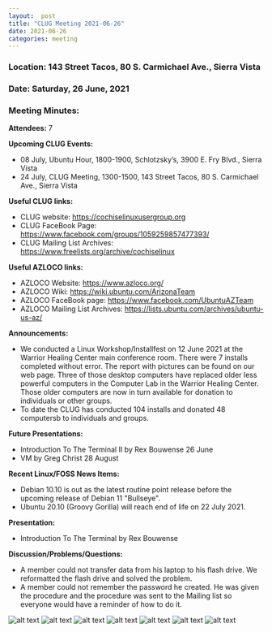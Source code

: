 ```yaml
---
layout:  post
title: "CLUG Meeting 2021-06-26"
date: 2021-06-26
categories: meeting
---
```


### Location: 143 Street Tacos, 80 S. Carmichael Ave., Sierra Vista

### Date: Saturday, 26 June, 2021

### Meeting Minutes:

**Attendees:** 7

**Upcoming CLUG Events:**
 * 08 July, Ubuntu Hour, 1800-1900, Schlotzsky’s, 3900 E. Fry Blvd., Sierra Vista 
 * 24 July, CLUG Meeting, 1300-1500, 143 Street Tacos, 80 S. Carmichael Ave., Sierra Vista

**Useful CLUG links:**
 * CLUG website:  https://cochiselinuxusergroup.org
 * CLUG FaceBook Page:  https://www.facebook.com/groups/1059259857477393/
 * CLUG Mailing List Archives:  https://www.freelists.org/archive/cochiselinux

**Useful AZLOCO links:**
 * AZLOCO Website:  https://www.azloco.org/
 * AZLOCO Wiki:  https://wiki.ubuntu.com/ArizonaTeam
 * AZLOCO FaceBook page:  https://www.facebook.com/UbuntuAZTeam
 * AZLOCO Mailing List Archives:  https://lists.ubuntu.com/archives/ubuntu-us-az/  

**Announcements:**
 *  We conducted a Linux Workshop/Installfest on 12 June 2021 at the Warrior Healing Center main conference room.  There were 7 installs completed without error.  The report with pictures can be found on our web page.  Three of those desktop computers have replaced older less powerful computers in the Computer Lab in the Warrior Healing Center.  Those older computers are now in turn available for donation to individuals or other groups.
 *    To date the CLUG has conducted 104 installs and donated 48 computersb to individuals and groups.

**Future Presentations:**
 * Introduction To The Terminal II by Rex Bouwense 26 June
 * VM by Greg Christ 28 August

**Recent Linux/FOSS News Items:**
 * Debian 10.10 is out as the latest routine point release before the upcoming release of Debian 11 "Bullseye".
 * Ubuntu 20.10 (Groovy Gorilla) will reach end of life on 22 July 2021.

**Presentation:**
 * Introduction To The Terminal by Rex Bouwense

**Discussion/Problems/Questions:**
 * A member could not transfer data from his laptop to his flash drive.  We reformatted the flash drive and solved the problem. 
 * A member could not remember the password he created.  He was given the procedure and the procedure was sent to the Mailing list so everyone would have a reminder of how to do it.

![alt text](https://raw.githubusercontent.com/CochiseLinuxUsersGroup/CochiseLinuxUsersGroup.github.io/master/images/rsz_clug_mtg_2021-06-26_1.jpg)
![alt text](https://raw.githubusercontent.com/CochiseLinuxUsersGroup/CochiseLinuxUsersGroup.github.io/master/images/rsz_clug_mtg_2021-06-26_2.jpg)
![alt text](https://raw.githubusercontent.com/CochiseLinuxUsersGroup/CochiseLinuxUsersGroup.github.io/master/images/rsz_clug_mtg_2021-06-26_3.jpg)
![alt text](https://raw.githubusercontent.com/CochiseLinuxUsersGroup/CochiseLinuxUsersGroup.github.io/master/images/rsz_clug_mtg_2021-06-26_4.jpg)
![alt text](https://raw.githubusercontent.com/CochiseLinuxUsersGroup/CochiseLinuxUsersGroup.github.io/master/images/rsz_clug_mtg_2021-06-26_5.jpg)
![alt text](https://raw.githubusercontent.com/CochiseLinuxUsersGroup/CochiseLinuxUsersGroup.github.io/master/images/rsz_clug_mtg_2021-06-26_6.jpg)
![alt text](https://raw.githubusercontent.com/CochiseLinuxUsersGroup/CochiseLinuxUsersGroup.github.io/master/images/rsz_clug_mtg_2021-06-26_7.jpg)
